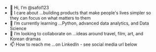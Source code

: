 - 👋 Hi, I’m @safol123
- 👀 I care about ...building products that make people's lives simpler so they can focus on what matters to them
- 🌱 I’m currently learning ...Python, advanced data analytics, and Data Science
- 💞️ I’m looking to collaborate on ...ideas around travel, film, art, and Korean dramas
- 📫 How to reach me ...on LinkedIn - see social media url below

<!---
safol123/safol123 is a ✨ special ✨ repository because its `README.md` (this file) appears on your GitHub profile.
You can click the Preview link to take a look at your changes.
--->

